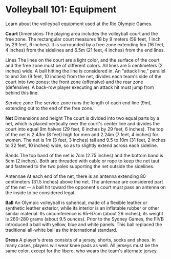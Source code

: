 Volleyball 101: Equipment
=========================

Learn about the volleyball equipment used at the Rio Olympic Games.

**Court**
Dimensions
The playing area includes the volleyball court and the free zone. The rectangular court measures 18 by 9 meters (59 feet, 1 inch by 29 feet, 6 inches). It is surrounded by a free zone extending 5m (16 feet, 4 inches) from the sidelines and 6.5m (21 feet, 4 inches) from the end lines.

Lines
The lines on the court are a light color, and the surface of the court and the free zone must be of different colors. All lines are 5 centimeters (2 inches) wide. A ball hitting the line is considered in. An "attack line," parallel to and 3m (9 feet, 10 inches) from the net, divides each team's side of the court into two zones: the front zone (offensive) and the rear zone (defensive). A back-row player executing an attack hit must jump from behind this line.

Service zone
The service zone runs the length of each end line (9m), extending out to the end of the free zone.

**Net**
Dimensions and height
The court is divided into two equal parts by a net, which is placed vertically over the court's center line and divides the court into equal 9m halves (29 feet, 6 inches by 29 feet, 6 inches). The top of the net is 2.43m (8 feet) high for men and 2.24m (7 feet, 4 inches) for women. The net is 1m (3 feet, 3 inches) tall and 9.5 to 10m (31 feet, 2 inches to 32 feet, 10 inches) wide, so as to slightly extend across each sideline.

Bands
The top band of the net is 7cm (2.75 inches) and the bottom band is 5cm (2 inches). Both are threaded with cable or rope to keep the net taut and fastened to the two poles supporting the net outside the sidelines.

Antennae
At each end of the net, there is an antenna extending 80 centimeters (31.5 inches) above the net. The antennae are considered part of the net -- a ball hit toward the opponent's court must pass an antenna on the inside to be considered legal.

**Ball**
An Olympic volleyball is spherical, made of a flexible leather or synthetic leather exterior, while its interior is an inflatable rubber or other similar material. Its circumference is 65-67cm (about 26 inches); its weight is 260-280 grams (about 9.5 ounces). Prior to the Sydney Games, the FIVB introduced a ball with yellow, blue and white panels. This ball replaced the traditional all-white ball as the international standard.

**Dress**
A player's dress consists of a jersey, shorts, socks and shoes. In many cases, players will wear knee pads as well. All jerseys must be the same color, except for the libero, who wears the team's alternate jersey.


